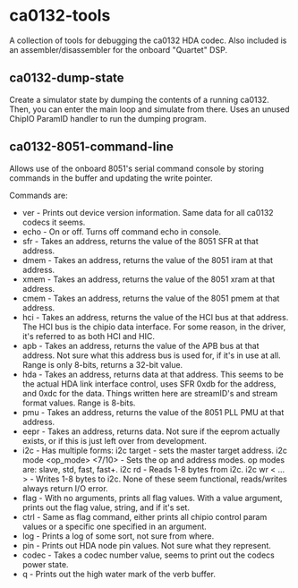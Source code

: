 # ca0132-tools
A collection of tools for debugging the ca0132 HDA codec. Also included is an assembler/disassembler for the onboard "Quartet" DSP.

## ca0132-dump-state
Create a simulator state by dumping the contents of a running ca0132.
Then, you can enter the main loop and simulate from there. Uses an unused
ChipIO ParamID handler to run the dumping program.

## ca0132-8051-command-line

Allows use of the onboard 8051's serial command console by storing commands
in the buffer and updating the write pointer.

Commands are:
* ver   - Prints out device version information. Same data for all ca0132
        codecs it seems.
* echo  - On or off. Turns off command echo in console.
* sfr   - Takes an address, returns the value of the 8051 SFR at that address.
* dmem  - Takes an address, returns the value of the 8051 iram at that address.
* xmem  - Takes an address, returns the value of the 8051 xram at that address.
* cmem  - Takes an address, returns the value of the 8051 pmem at that address.
* hci   - Takes an address, returns the value of the HCI bus at that address.
        The HCI bus is the chipio data interface. For some reason, in the
        driver, it's referred to as both HCI and HIC.
* apb   - Takes an address, returns the value of the APB bus at that address.
        Not sure what this address bus is used for, if it's in use at all.
        Range is only 8-bits, returns a 32-bit value.
* hda   - Takes an address, returns data at that address. This seems to be
        the actual HDA link interface control, uses SFR 0xdb for the
        address, and 0xdc for the data. Things written here are streamID's
        and stream format values. Range is 8-bits.
* pmu   - Takes an address, returns the value of the 8051 PLL PMU at that address.
* eepr  - Takes an address, returns data. Not sure if the eeprom actually
        exists, or if this is just left over from development.
* i2c   - Has multiple forms:
        i2c target <addr> - sets the master target address.
        i2c mode <op_mode> <7/10> - Sets the op and address modes. op modes
                                    are: slave, std, fast, fast+.
        i2c rd <cnt> - Reads 1-8 bytes from i2c.
        i2c wr <<b0> ... <b7>> - Writes 1-8 bytes to i2c.
        None of these seem functional, reads/writes always return I/O
        error.
* flag  - With no arguments, prints all flag values. With a value argument,
        prints out the flag value, string, and if it's set.
* ctrl  - Same as flag command, either prints all chipio control param values
        or a specific one specified in an argument.
* log   - Prints a log of some sort, not sure from where.
* pin   - Prints out HDA node pin values. Not sure what they represent.
* codec - Takes a codec number value, seems to print out the codecs power state.
* q     - Prints out the high water mark of the verb buffer.
